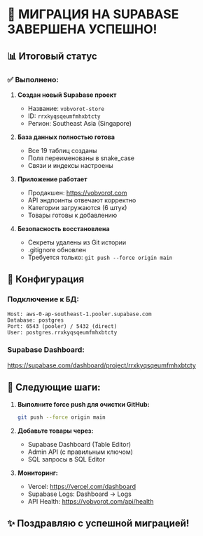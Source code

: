 # 🎉 МИГРАЦИЯ НА SUPABASE ЗАВЕРШЕНА УСПЕШНО!

## 📊 Итоговый статус

### ✅ Выполнено:
1. **Создан новый Supabase проект** 
   - Название: `vobvorot-store`
   - ID: `rrxkyqsqeumfmhxbtcty`
   - Регион: Southeast Asia (Singapore)

2. **База данных полностью готова**
   - Все 19 таблиц созданы
   - Поля переименованы в snake_case
   - Связи и индексы настроены

3. **Приложение работает**
   - Продакшен: https://vobvorot.com
   - API эндпоинты отвечают корректно
   - Категории загружаются (6 штук)
   - Товары готовы к добавлению

4. **Безопасность восстановлена**
   - Секреты удалены из Git истории
   - .gitignore обновлен
   - Требуется только: `git push --force origin main`

## 🔧 Конфигурация

### Подключение к БД:
```
Host: aws-0-ap-southeast-1.pooler.supabase.com
Database: postgres
Port: 6543 (pooler) / 5432 (direct)
User: postgres.rrxkyqsqeumfmhxbtcty
```

### Supabase Dashboard:
https://supabase.com/dashboard/project/rrxkyqsqeumfmhxbtcty

## 📝 Следующие шаги:

1. **Выполните force push для очистки GitHub:**
   ```bash
   git push --force origin main
   ```

2. **Добавьте товары через:**
   - Supabase Dashboard (Table Editor)
   - Admin API (с правильным ключом)
   - SQL запросы в SQL Editor

3. **Мониторинг:**
   - Vercel: https://vercel.com/dashboard
   - Supabase Logs: Dashboard → Logs
   - API Health: https://vobvorot.com/api/health

## ✨ Поздравляю с успешной миграцией!
